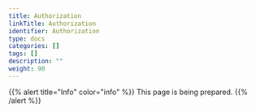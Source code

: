 ```yaml
---
title: Authorization
linkTitle: Authorization
identifier: Authorization
type: docs
categories: []
tags: []
description: ""
weight: 90
---
```


{{% alert title="Info" color="info" %}}
This page is being prepared.
{{% /alert %}}
